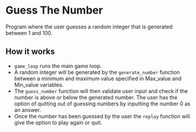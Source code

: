 # Guess The Number
Program where the user guesses a random integer that is generated between 1 and 100.

## How it works
* `game_loop` runs the main game loop.
* A random integer will be generated by the `generate_number` function between a minimum and maximum value specified in Max_value and Min_value variables.	
* The `guess_number` function will then validate user input and check if the number is above or below the generated number. The user has the option of quitting out of guessing numbers by inputting the number 0 as an answer.
* Once the number has been guessed by the user the `replay` function will give the option to play again or quit. 
